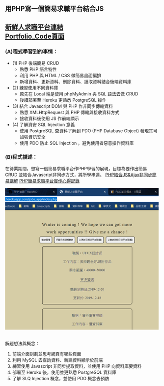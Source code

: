 ## 用PHP寫一個簡易求職平台結合JS  <br/>
[新鮮人求職平台連結](https://jamie-php.herokuapp.com/jobs_app/index.php)<br/>[Portfolio_Code頁面](https://huangjamison.github.io/Portfolio_Code/)
---
### (A)程式學習到的事情：
* (1) PHP 後端簡易 CRUD
  * 熟悉 PHP 語言特性
  * 利用 PHP 與 HTML / CSS 做簡易畫面編排
  * 新增資料、更新資料、刪除資料、讀取資料結合後端資料庫
* (2) 練習使用不同資料庫
  * 原先在 Local 端是使用 phpMyAdmin 與 SQL 語法去做 CRUD
  * 後續部署至 Heroku 更熟悉 PostgreSQL 操作
* (3) 結合 Javascript DOM 與 PHP 作非同步傳輸資料 
  * 熟悉 XMLHttpRequest 與 PHP 傳輸與接收資料方式 
  * 接收資料後使用 JS 作前端顯示
* (4) 了解資安 SQL Injection 意義
  * 使用 PostgreSQL 查資料了解到 PDO (PHP Database Object) 發現其可加強資訊安全
  * 使用 PDO 防止 SQL Injection ，避免使用者惡意操作資料庫

### (B)程式描述：
在待業期間，想寫一個簡易求職平台作PHP學習的展現，目標為要作出簡易 CRUD 並結合Javascript非同步方式，將所學串連。
[PHP結合JS&Ajax非同步簡易講解](https://www.youtube.com/watch?v=re8XqEhlviw)
[PHP簡易求職平台實作心得記錄](https://reurl.cc/RdgK4D)


<img src="./jobs.png" alt="簡易求職平台" title="width=400" width="500" />
<br/><br/>


解題想法與概念：
1. 前端介面刻劃並思考網頁有哪些頁面
2. 利用 MySQL 去查詢資料、新建資料顯示於前端
3. 練習使用 Javascript 非同步提取資料，並使用 PHP 向資料庫要資料
4. 部署至 Heroku 後，使用並更熟悉 PostgreSQL 資料庫
5. 了解 SLQ Injection 概念，並使用 PDO 概念去預防